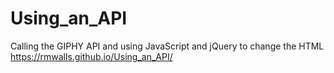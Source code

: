 # Using_an_API
Calling the GIPHY API and using JavaScript and jQuery to change the HTML
https://rmwalls.github.io/Using_an_API/